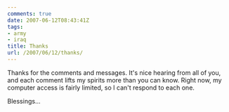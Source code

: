 ```yaml
---
comments: true
date: 2007-06-12T08:43:41Z
tags:
- army
- iraq
title: Thanks
url: /2007/06/12/thanks/
---
```


<p>Thanks for the comments and messages. It's nice hearing from all of you, and each comment lifts my spirits more than you can know. Right now, my computer access is fairly limited, so I can't respond to each one.</p>
<p>Blessings...</p>
